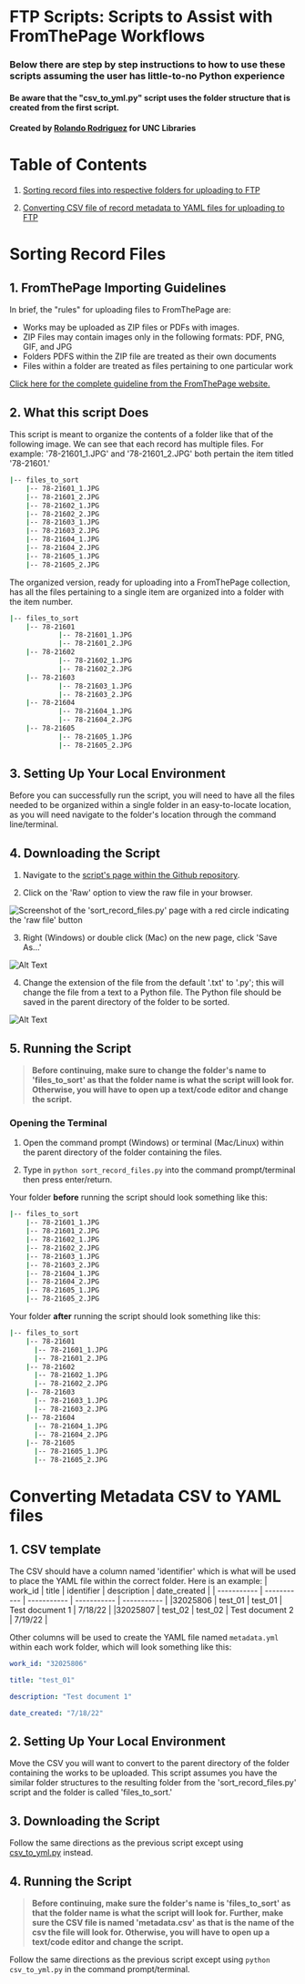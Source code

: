 # FTP Scripts: Scripts to Assist with FromThePage Workflows

### Below there are step by step instructions to how to use these scripts assuming the user has little-to-no Python experience
#### Be aware that the "csv_to_yml.py" script uses the folder structure that is created from the first script.

#### Created by [Rolando Rodriguez](https://github.com/RolRodr) for UNC Libraries

# Table of Contents

1. [Sorting record files into respective folders for uploading to FTP](#sorting-record-files)


2. [Converting CSV file of record metadata to YAML files for uploading to FTP](#converting-metadata-csv-to-yaml-files)



# Sorting Record Files

## 1. FromThePage Importing Guidelines

In brief, the "rules" for uploading files to FromThePage are:
* Works may be uploaded as ZIP files or PDFs with images.
* ZIP Files may contain images only in the following formats: PDF, PNG, GIF, and JPG
* Folders PDFS within the ZIP file are treated as their own documents
* Files within a folder are treated as files pertaining to one particular work

[Click here for the complete guideline from the FromThePage website.](https://content.fromthepage.com/project-owner-documentation/image-upload-file-guidelines/)


## 2. What this script Does

This script is meant to organize the contents of a folder like that of the following image. We can see that each record has multiple files. For example: '78-21601_1.JPG' and '78-21601_2.JPG' both pertain the item titled '78-21601.'
```bash
|-- files_to_sort
    |-- 78-21601_1.JPG
    |-- 78-21601_2.JPG
    |-- 78-21602_1.JPG
    |-- 78-21602_2.JPG
    |-- 78-21603_1.JPG
    |-- 78-21603_2.JPG
    |-- 78-21604_1.JPG
    |-- 78-21604_2.JPG
    |-- 78-21605_1.JPG
    |-- 78-21605_2.JPG
```

The organized version, ready for uploading into a FromThePage collection, has all the files pertaining to a single item are organized into a folder with the item number.
```bash
|-- files_to_sort
    |-- 78-21601
            |-- 78-21601_1.JPG
            |-- 78-21601_2.JPG
    |-- 78-21602
            |-- 78-21602_1.JPG
            |-- 78-21602_2.JPG
    |-- 78-21603
            |-- 78-21603_1.JPG
            |-- 78-21603_2.JPG
    |-- 78-21604
            |-- 78-21604_1.JPG
            |-- 78-21604_2.JPG
    |-- 78-21605
            |-- 78-21605_1.JPG
            |-- 78-21605_2.JPG
```

## 3. Setting Up Your Local Environment

Before you can successfully run the script, you will need to have all the files needed to be organized within a single folder in an easy-to-locate location, as you will need navigate to the folder's location through the command line/terminal.

## 4. Downloading the Script

1. Navigate to the [script's page within the Github repository](./sort_record_files.py).

2. Click on the 'Raw' option to view the raw file in your browser.

![Screenshot of the 'sort_record_files.py' page with a red circle indicating the 'raw file' button](./Images/click_on_raw_file.png)

3. Right (Windows) or double click (Mac) on the new page, click 'Save As...'

![Alt Text](./Images/save_as_option.png)

4. Change the extension of the file from the default '.txt' to '.py'; this will change the file from a text to a Python file. The Python file should be saved in the parent directory of the folder to be sorted.

![Alt Text](./Images/save_as_python_file.png)


## 5. Running the Script

> **Before continuing, make sure to change the folder's name to 'files_to_sort' as that the folder name is what the script will look for. Otherwise, you will have to open up a text/code editor and change the script.** 

### Opening the Terminal
1. Open the command prompt (Windows) or terminal (Mac/Linux) within the parent directory of the folder containing the files.

2. Type in `python sort_record_files.py` into the command prompt/terminal then press enter/return.

Your folder **before** running the script should look something like this:
```bash
|-- files_to_sort
    |-- 78-21601_1.JPG
    |-- 78-21601_2.JPG
    |-- 78-21602_1.JPG
    |-- 78-21602_2.JPG
    |-- 78-21603_1.JPG
    |-- 78-21603_2.JPG
    |-- 78-21604_1.JPG
    |-- 78-21604_2.JPG
    |-- 78-21605_1.JPG
    |-- 78-21605_2.JPG
```

Your folder **after** running the script should look something like this:
```bash
|-- files_to_sort
    |-- 78-21601
      |-- 78-21601_1.JPG
      |-- 78-21601_2.JPG
    |-- 78-21602
      |-- 78-21602_1.JPG
      |-- 78-21602_2.JPG
    |-- 78-21603
      |-- 78-21603_1.JPG
      |-- 78-21603_2.JPG
    |-- 78-21604
      |-- 78-21604_1.JPG
      |-- 78-21604_2.JPG
    |-- 78-21605
      |-- 78-21605_1.JPG
      |-- 78-21605_2.JPG
```

# Converting Metadata CSV to YAML files

## 1. CSV template
The CSV should have a column named 'identifier' which is what will be used to place the YAML file within the correct folder.
Here is an example: 
| work_id | title | identifier | description | date_created |
| ----------- | ----------- | ----------- | ----------- | ----------- |
|32025806	| test_01	| test_01	| Test document 1 |	7/18/22 |
|32025807 | test_02 |	test_02 |	Test document 2	| 7/19/22 |


Other columns will be used to create the YAML file named `metadata.yml` within each work folder, which will look something like this:  
 ```yml
work_id: "32025806" 

title: "test_01" 

description: "Test document 1" 

date_created: "7/18/22" 
 ```
## 2. Setting Up Your Local Environment
Move the CSV you will want to convert to the parent directory of the folder containing the works to be uploaded. This script assumes you have the similar folder structures to the resulting folder from the 'sort_record_files.py' script and the folder is called 'files_to_sort.' 

## 3. Downloading the Script
Follow the same directions as the previous script except using [csv_to_yml.py](./csv_to_yml.py) instead.


## 4. Running the Script 
> **Before continuing, make sure the folder's name is 'files_to_sort' as that the folder name is what the script will look for. Further, make sure the CSV file is named 'metadata.csv' as that is the name of the csv the file will look for. Otherwise, you will have to open up a text/code editor and change the script.** 

Follow the same directions as the previous script except using `python csv_to_yml.py` in the command prompt/terminal.
